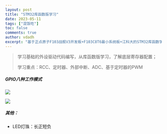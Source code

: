 ```yaml
---
layout: post
title: "STM32库函数版学习"
date: 2023-05-11
tags: ["混饭吃"]
toc: false
comments: true
author: vdadh
excerpt: "基于正点原子F103战舰V3开发板+F103C8T6最小系统板+江科大的STM32库函数学习"
---
```


> 学习基础的外设驱动代码编写，从库函数版学习，了解底层寄存器配置；
>
> 学习重点：RCC、定时器、外部中断、ADC、基于定时器的PWM

##### GPIO八种工作模式

![](https://vdadh-picture-bed.oss-cn-hangzhou.aliyuncs.com/img/202306121954157.png)

![](https://vdadh-picture-bed.oss-cn-hangzhou.aliyuncs.com/img/202306101703259.png)

##### 其他：

* LED灯珠：长正短负
